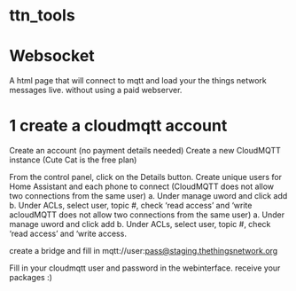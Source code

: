 # ttn_tools



# Websocket

A html page that will connect to mqtt and load your the things network messages live. without using a paid webserver.

# 1 create a cloudmqtt account

Create an account (no payment details needed)
Create a new CloudMQTT instance (Cute Cat is the free plan)



From the control panel, click on the Details button.
Create unique users for Home Assistant and each phone to connect
(CloudMQTT does not allow two connections from the same user) a. Under manage uword and click add b. Under ACLs, select user, topic #, check ‘read access’ and ‘write acloudMQTT does not allow two connections from the same user) a. Under manage uword and click add b. Under ACLs, select user, topic #, check ‘read access’ and ‘write access.

create a bridge and fill in 
mqtt://user:pass@staging.thethingsnetwork.org

Fill in your cloudmqtt user and password in the webinterface. receive your packages :)
